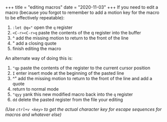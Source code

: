+++
title = "editing macros"
date = "2020-11-03"
+++
If you need to edit a macro (because you forgot to remember to add a motion key for the macro to be effectively repeatable):

1. `:let @q="` open the `q` register
2. `<C-r><C-r>q` paste the contents of the q register into the buffer
3. ^ add the missing motion to return to the front of the line
4. " add a closing quote
5. <Enter> finish editing the macro

An alternate way of doing this is:

1. `"qp` paste the contents of the register to the current cursor position
2. `I` enter insert mode at the beginning of the pasted line
3. ^" add the missing motion to return to the front of the line and add a quote
4. <Escape> return to normal mode
5. `"qyy` yank this new modified macro back into the `q` register
6. `dd` delete the pasted register from the file your editing

_(Use `ctrl+v <key>` to get the actual character key for escape sequences for macros and whatever else)_
